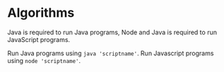 # Algorithms

 Java is required to run Java programs, Node and Java is required to run JavaScript programs.

 Run Java programs using `java 'scriptname'`.
 Run Javascript programs using `node 'scriptname'`.
